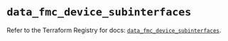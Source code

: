 # `data_fmc_device_subinterfaces`

Refer to the Terraform Registry for docs: [`data_fmc_device_subinterfaces`](https://registry.terraform.io/providers/ciscodevnet/fmc/1.5.2/docs/data-sources/device_subinterfaces).
